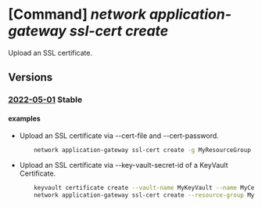 # [Command] _network application-gateway ssl-cert create_

Upload an SSL certificate.

## Versions

### [2022-05-01](/Resources/mgmt-plane/L3N1YnNjcmlwdGlvbnMve30vcmVzb3VyY2Vncm91cHMve30vcHJvdmlkZXJzL21pY3Jvc29mdC5uZXR3b3JrL2FwcGxpY2F0aW9uZ2F0ZXdheXMve30=/2022-05-01.xml) **Stable**

<!-- mgmt-plane /subscriptions/{}/resourcegroups/{}/providers/microsoft.network/applicationgateways/{} 2022-05-01 properties.sslCertificates[] -->

#### examples

- Upload an SSL certificate via --cert-file and --cert-password.
    ```bash
        network application-gateway ssl-cert create -g MyResourceGroup --gateway-name MyAppGateway -n MySSLCert --cert-file FilePath --cert-password Abc123
    ```

- Upload an SSL certificate via --key-vault-secret-id of a KeyVault Certificate.
    ```bash
        keyvault certificate create --vault-name MyKeyVault --name MyCertificate --policy "$(az keyvault certificate get-default-policy)"
        network application-gateway ssl-cert create --resource-group MyResourceGroup --gateway-name MyAppGateway -n MySSLCert --key-vault-secret-id MyCertificateSecretID
    ```
